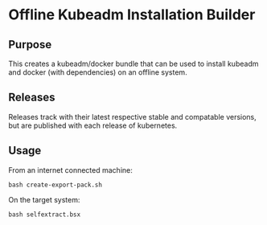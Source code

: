 # Offline Kubeadm Installation Builder

## Purpose

This creates a kubeadm/docker bundle that can be used to install kubeadm and docker (with dependencies) on an offline system.

## Releases

Releases track with their latest respective stable and compatable versions, but are published with each release of kubernetes.


## Usage
From an internet connected machine:
```
bash create-export-pack.sh
```

On the target system:

```
bash selfextract.bsx
```
